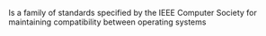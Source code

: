 Is a family of standards specified by the IEEE Computer Society for maintaining compatibility between operating systems